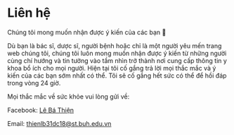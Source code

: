 # Liên hệ

Chúng tôi mong muốn nhận được ý kiến của các bạn 🙂

Dù bạn là bác sĩ, dược sĩ, người bệnh hoặc chỉ là một người yêu mến trang web chúng tôi, chúng tôi luôn mong muốn nhận được ý kiến từ những người cùng chí hướng và tin tưởng vào tầm nhìn trở thành nơi cung cấp thông tin y khoa bổ ích cho mọi người. Hiện tại tôi cố gắng trả lời mọi thắc mắc và ý kiến của các bạn sớm nhất có thể. Tôi sẽ cố gắng hết sức có thể để hồi đáp trong vòng 24 giờ.

Mọi thắc mắc về sức khỏe vui lòng gửi về:

Facebook: [Lê Bá Thiện](https://www.facebook.com/lebathien91)

Email: [thienlb31dc18@st.buh.edu.vn](mailto:thienlb31dc18@st.buh.edu.vn)
